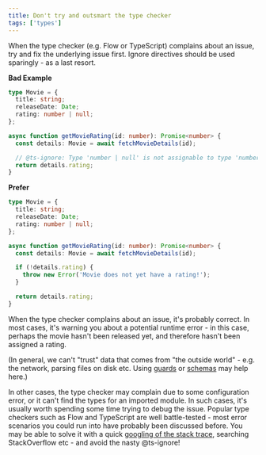 ```yaml
---
title: Don't try and outsmart the type checker
tags: ['types']
---
```


When the type checker (e.g. Flow or TypeScript) complains about an issue, try and
fix the underlying issue first. Ignore directives should be used sparingly - as a
last resort.

**Bad Example**

```typescript
type Movie = {
  title: string;
  releaseDate: Date;
  rating: number | null;
};

async function getMovieRating(id: number): Promise<number> {
  const details: Movie = await fetchMovieDetails(id);

  // @ts-ignore: Type 'number | null' is not assignable to type 'number'
  return details.rating;
}
```

**Prefer**

```typescript
type Movie = {
  title: string;
  releaseDate: Date;
  rating: number | null;
};

async function getMovieRating(id: number): Promise<number> {
  const details: Movie = await fetchMovieDetails(id);

  if (!details.rating) {
    throw new Error('Movie does not yet have a rating!');
  }

  return details.rating;
}
```

When the type checker complains about an issue, it's probably correct. In most
cases, it's warning you about a potential runtime error - in this case, perhaps
the movie hasn't been released yet, and therefore hasn't been assigned a rating.

(In general, we can't "trust" data that comes from "the outside world" - e.g. the
network, parsing files on disk etc. Using [guards](guards) or [schemas](ajv) may
help here.)

[guards]: https://programming.protips.wiki/return-early/
[ajv]: https://github.com/ajv-validator/ajv

In other cases, the type checker may complain due to some configuration error, or
it can't find the types for an imported module. In such cases, it's usually worth
spending some time trying to debug the issue. Popular type checkers such as Flow
and TypeScript are well battle-tested - most error scenarios you could run into
have probably been discussed before. You may be able to solve it with a quick
[googling of the stack trace](how-to-google), searching StackOverflow etc - and
avoid the nasty @ts-ignore!

[how-to-google]: https://dev.to/swyx/how-to-google-your-errors-2l6o